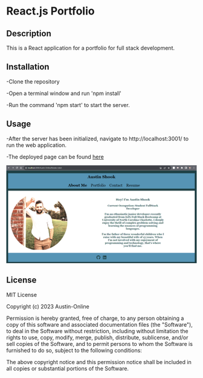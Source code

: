 # React.js Portfolio

## Description
This is a React application for a portfolio for full stack development.

## Installation
-Clone the repository

-Open a terminal window and run 'npm install'

-Run the command 'npm start' to start the server.

## Usage
-After the server has been initialized, navigate to http://localhost:3001/ to run the web application.

-The deployed page can be found [here](https://austin-online.github.io/literate-robot/)

![screengrab](./src/images/Screengrab.png)

## License
MIT License

Copyright (c) 2023 Austin-Online

Permission is hereby granted, free of charge, to any person obtaining a copy
of this software and associated documentation files (the "Software"), to deal
in the Software without restriction, including without limitation the rights
to use, copy, modify, merge, publish, distribute, sublicense, and/or sell
copies of the Software, and to permit persons to whom the Software is
furnished to do so, subject to the following conditions:

The above copyright notice and this permission notice shall be included in all
copies or substantial portions of the Software.